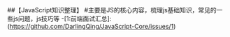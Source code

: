 ##【JavaScript知识整理】
#主要是JS的核心内容，梳理js基础知识，常见的一些js问题，js技巧等
-[1:前端面试汇总]:(https://github.com/DarlingQing/JavaScript-Core/issues/1)
